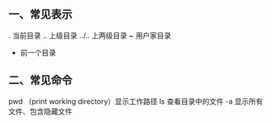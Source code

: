 ## 一、常见表示
. 当前目录
.. 上级目录
../.. 上两级目录
~ 用户家目录
- 前一个目录

## 二、常见命令
pwd （print working directory）显示工作路径
ls 查看目录中的文件
  -a 显示所有文件、包含隐藏文件
